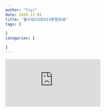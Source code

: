 ```yaml
---
author: "Yiyi"
date: 2018-12-01
title: "基于QGIS的GIS原型系统"
tags: [
 
]
categories: [

]
---
```


![基于QGIS的GIS原型系统](https://braveoneone.github.io/GIS12.pdf)


